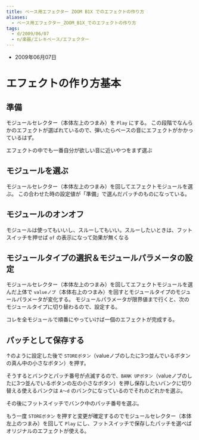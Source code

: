 ```yaml
---
title: ベース用エフェクター ZOOM B1X でのエフェクトの作り方
aliases:
  - ベース用エフェクター_ZOOM_B1X_でのエフェクトの作り方
tags:
  - d/2009/06/07
  - n/楽器/エレキベース/エフェクター
---
```


- 2009年06月07日

エフェクトの作り方基本
================================================================================
準備
--------------------------------------------------------------------------------
モジュールセレクター（本体左上のつまみ）を `Play` にする。
この段階でなんらかのエフェクトが選ばれているので、弾いたらベースの音にエフェクトがかかっているはず。

エフェクトの中でも一番自分が欲しい音に近いやつをまず選ぶ

モジュールを選ぶ
--------------------------------------------------------------------------------
モジュールセレクター（本体左上のつまみ）を回してエフェクトモジュールを選ぶ。
この合わせた時の設定値が「準備」で選んだパッチのものになっている。

モジュールのオンオフ
--------------------------------------------------------------------------------
モジュールは使ってもいいし、スルーしてもいい。スルーしたいときは、フットスイッチを押せば `of` の表示になって効果が無くなる

モジュールタイプの選択＆モジュールパラメータの設定
--------------------------------------------------------------------------------
モジュールセレクター（本体左上のつまみ）を回してエフェクトモジュールを選んだ上体で `valueノブ`（本体右上のつまみ）を回すとモジュールタイプのモジュールパラメータが変化する。
モジュールパラメータが限界値まで行くと、次のモジュールタイプに切り替わるので、設定する。

コレを全モジュールで順番にやっていけば一個のエフェクトが完成する。

パッチとして保存する
--------------------------------------------------------------------------------
↑のように設定した後で `STOREボタン`（valueノブのしたに3つ並んでいるボタンの真ん中の小さなボタン）を押す。

そうするとバンクとパッチ番号が点滅するので、`BANK UPボタン`（valueノブのしたに3つ並んでいるボタンの左の小さなボタン）を押し保存したいバンクに切り替える使えるバンクは `A〜d` のバンクになっているのでそれのどれかを選ぶ。

その後にフットスイッチでバンク中のパッチ番号を選ぶ。

もう一度 `STOREボタン` を押すと変更が確定するのでモジュールセレクター（本体左上のつまみ）を回して `Play` にし、フットスイッチで保存したパッチを選べばオリジナルのエフェクトが使える。


